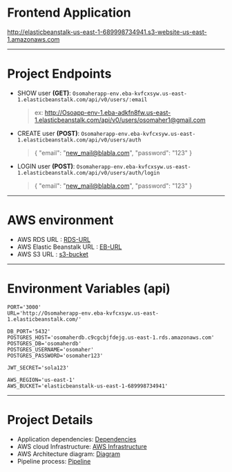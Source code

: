 # Frontend Application
http://elasticbeanstalk-us-east-1-689998734941.s3-website-us-east-1.amazonaws.com

---

# Project Endpoints
- SHOW user **(GET)**: ```Osomaherapp-env.eba-kvfcxsyw.us-east-1.elasticbeanstalk.com/api/v0/users/:email```


  >ex: http://Osoapp-env-1.eba-adkfn8fw.us-east-1.elasticbeanstalk.com/api/v0/users/osomaher1@gmail.com

- CREATE user **(POST)**: ```Osomaherapp-env.eba-kvfcxsyw.us-east-1.elasticbeanstalk.com/api/v0/users/auth```

    >{
        "email": "new_mail@blabla.com",
        "password": "123"
    }

- LOGIN user **(POST)**: ```Osomaherapp-env.eba-kvfcxsyw.us-east-1.elasticbeanstalk.com/api/v0/users/auth/login```

    >{
        "email": "new_mail@blabla.com",
        "password": "123"
    }

---

# AWS environment
- AWS RDS URL : [RDS-URL](osomaherdb.c9cgcbjfdejg.us-east-1.rds.amazonaws.com)
- AWS Elastic Beanstalk URL : [EB-URL](Osomaherapp-env.eba-kvfcxsyw.us-east-1.elasticbeanstalk.com)
- AWS S3 URL : [s3-bucket](http://elasticbeanstalk-us-east-1-689998734941.s3-website-us-east-1.amazonaws.com)

---

# Environment Variables (api)
```
PORT='3000'
URL='http://Osomaherapp-env.eba-kvfcxsyw.us-east-1.elasticbeanstalk.com/'

DB_PORT='5432'
POSTGRES_HOST='osomaherdb.c9cgcbjfdejg.us-east-1.rds.amazonaws.com'
POSTGRES_DB='osomaherdb'
POSTGRES_USERNAME='osomaher'
POSTGRES_PASSWORD='osomaher123'

JWT_SECRET='sola123'

AWS_REGION='us-east-1'
AWS_BUCKET='elasticbeanstalk-us-east-1-689998734941'
```
---
# Project Details
- Application dependencies: [Dependencies](./docs/app_dependencies.md)
- AWS cloud Infrastructure: [AWS Infrastructure](./docs/Infrastructure_description.md)
- AWS Architecture diagram: [Diagram](./docs/architecture_diagram.md)
- Pipeline process: [Pipeline](./docs/pipeline_process.md)